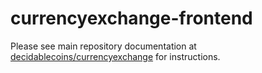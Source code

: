 currencyexchange-frontend
=============

Please see main repository documentation at [decidablecoins/currencyexchange](http://www.github.com/decidablecoins/currencyexchange) for instructions.
